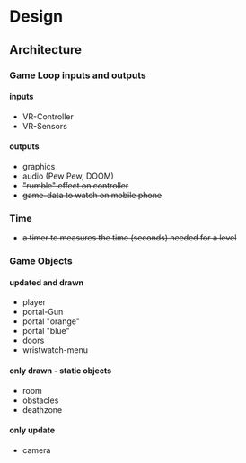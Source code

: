 ﻿# Design

## Architecture

### Game Loop inputs and outputs

#### inputs

- VR-Controller
- VR-Sensors

#### outputs

- graphics
- audio (Pew Pew, DOOM)
- <del>"rumble" effect on controller</del>
- <del>game-data to watch on mobile phone</del>

### Time

- <del>a timer to measures the time (seconds) needed for a level</del>

### Game Objects

#### updated and drawn

- player
- portal-Gun
- portal "orange"
- portal "blue"
- doors
- wristwatch-menu

#### only drawn - static objects

- room
- obstacles
- deathzone

#### only update

- camera
